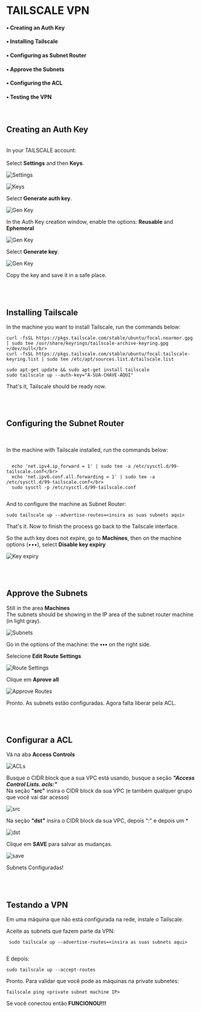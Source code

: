  # TAILSCALE VPN 

#### • Creating an Auth Key
#### • Installing Tailscale
#### • Configuring as Subnet Router
#### • Approve the Subnets
#### • Configuring the ACL
#### • Testing the VPN
</br>

## Creating an Auth Key
</br>
In your TAILSCALE account: </br></br>
Select <b>Settings</b> and then <b>Keys</b>.</br>

![Settings](https://i.imgur.com/fGiAIbc.png)

![Keys](https://i.imgur.com/WtNdyxu.png)

Select <b>Generate auth key</b>.</br>

![Gen Key](https://i.imgur.com/ixSsaEf.png)

In the Auth Key creation window, enable the options: <b>Reusable</b> and **Ephemeral** </br>

![Gen Key](https://i.imgur.com/irdTABc.png)

Select <b>Generate key</b>.</br>

![Gen Key](https://i.imgur.com/FHwvZ5o.png)

Copy the key and save it in a safe place. </br>

</br></br>

## Installing Tailscale </br>

In the machine you want to install Tailscale, run the commands below:</br>

```
curl -fsSL https://pkgs.tailscale.com/stable/ubuntu/focal.noarmor.gpg | sudo tee /usr/share/keyrings/tailscale-archive-keyring.gpg >/dev/null</br>
curl -fsSL https://pkgs.tailscale.com/stable/ubuntu/focal.tailscale-keyring.list | sudo tee /etc/apt/sources.list.d/tailscale.list
   
sudo apt-get update && sudo apt-get install tailscale  
sudo tailscale up --auth-key="A-SUA-CHAVE-AQUI"

```
That's it, Tailscale should be ready now. 

</br></br>

## Configuring the Subnet Router
</br>
  
In the machine with Tailscale installed, run the commands below: 
```

  echo 'net.ipv4.ip_forward = 1' | sudo tee -a /etc/sysctl.d/99-tailscale.conf</br>
  echo 'net.ipv6.conf.all.forwarding = 1' | sudo tee -a /etc/sysctl.d/99-tailscale.conf</br>
  sudo sysctl -p /etc/sysctl.d/99-tailscale.conf
  
```
And to configure the machine as Subnet Router: 


 ```
 sudo tailscale up --advertise-routes=<insira as suas subnets aqui>
 
 ```

That's it. Now to finish the process go back to the Tailscale interface.

So the auth key does not expire, go to **Machines**, then on the machine options (•••), select **Disable key expiry**

![Key expiry](https://i.imgur.com/qwLIExx.png)

</br></br>

## Approve the Subnets

Still in the area <b>Machines</b></br>
The subnets should be showing in the IP area of the subnet router machine (in light gray).</br>

![Subnets](https://i.imgur.com/sATHQVf.png)

Go in the options of the machine: the <b>•••</b> on the right side.</br>

Selecione <b>Edit Route Settings</b></br>

![Route Settings](https://i.imgur.com/d9cX4Mo.png)

Clique em <b> Aprove all</b> 

![Approve Routes](https://i.imgur.com/ico6y2o.png)

Pronto. As subnets estão configuradas. Agora falta liberar pela ACL. 

</br></br>

## Configurar a ACL

Vá na aba <b>Access Controls</b></br>

![ACLs](https://i.imgur.com/to8UB7V.png)

Busque o CIDR block que a sua VPC está usando, busque a seção ***"Access Control Lists. acls:"*** </br>
Na seção <b>"src"</b> insira o CIDR block da sua VPC (e também qualquer grupo que você vai dar acesso)</br>

![src](https://i.imgur.com/Emc4AEw.png)

Na seção <b>"dst"</b> insira o CIDR block da sua VPC, depois ":" e depois um * </br>

![dst](https://i.imgur.com/mxcJcQG.png)

Clique em <b> SAVE</b> para salvar as mudanças. 

![save](https://i.imgur.com/Ik1qDLs.png)

Subnets Configuradas!

</br></br>

## Testando a VPN

Em uma máquina que não está configurada na rede, instale o Tailscale. 

Aceite as subnets que fazem parte da VPN:

```
 sudo tailscale up --advertise-routes=<insira as suas subnets aqui>
 
 ```

E depois:

```
sudo tailscale up --accept-routes

```

Pronto. Para validar que você pode as máquinas na private subnetes:

```
Tailscale ping <private subnet machine IP>

```

Se você conectou então **FUNCIONOU!!!**</b> 

  
